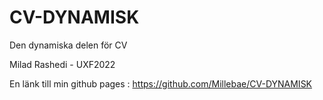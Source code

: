 # CV-DYNAMISK
Den dynamiska delen för CV

Milad Rashedi - UXF2022

En länk till min github pages : https://github.com/Millebae/CV-DYNAMISK
